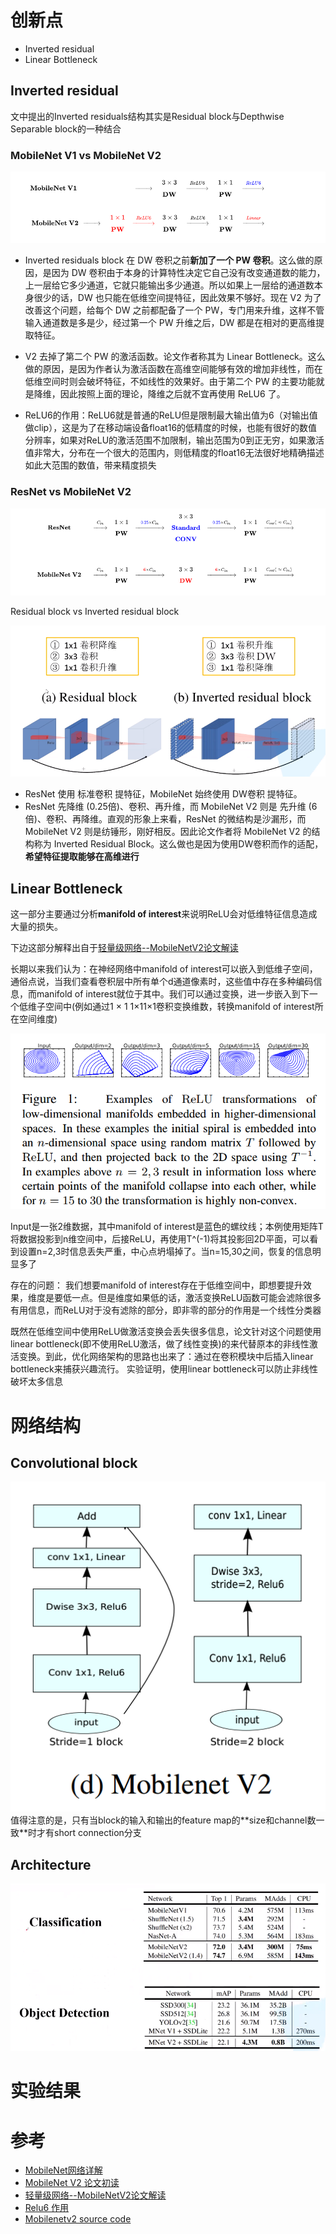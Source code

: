 # 创新点

* Inverted residual
* Linear Bottleneck

## Inverted residual
文中提出的Inverted residuals结构其实是Residual block与Depthwise Separable block的一种结合

### MobileNet V1 vs MobileNet V2

<div align=center>
<img src="figures/fig2.png">
</div>

* Inverted residuals block 在 DW 卷积之前**新加了一个 PW 卷积**。这么做的原因，是因为 DW 卷积由于本身的计算特性决定它自己没有改变通道数的能力，上一层给它多少通道，它就只能输出多少通道。所以如果上一层给的通道数本身很少的话，DW 也只能在低维空间提特征，因此效果不够好。现在 V2 为了改善这个问题，给每个 DW 之前都配备了一个 PW，专门用来升维，这样不管输入通道数是多是少，经过第一个 PW 升维之后，DW 都是在相对的更高维提取特征。

* V2 去掉了第二个 PW 的激活函数。论文作者称其为 Linear Bottleneck。这么做的原因，是因为作者认为激活函数在高维空间能够有效的增加非线性，而在低维空间时则会破坏特征，不如线性的效果好。由于第二个 PW 的主要功能就是降维，因此按照上面的理论，降维之后就不宜再使用 ReLU6 了。

* ReLU6的作用：ReLU6就是普通的ReLU但是限制最大输出值为6（对输出值做clip），这是为了在移动端设备float16的低精度的时候，也能有很好的数值分辨率，如果对ReLU的激活范围不加限制，输出范围为0到正无穷，如果激活值非常大，分布在一个很大的范围内，则低精度的float16无法很好地精确描述如此大范围的数值，带来精度损失

### ResNet vs MobileNet V2
<div align=center>
<img src="figures/fig1.png">
</div>

Residual block vs  Inverted residual block
<div align=center>
<img src="figures/fig0.png">
</div>

* ResNet 使用 标准卷积 提特征，MobileNet 始终使用 DW卷积 提特征。
* ResNet 先降维 (0.25倍)、卷积、再升维，而 MobileNet V2 则是 先升维 (6倍)、卷积、再降维。直观的形象上来看，ResNet 的微结构是沙漏形，而 MobileNet V2 则是纺锤形，刚好相反。因此论文作者将 MobileNet V2 的结构称为 Inverted Residual Block。这么做也是因为使用DW卷积而作的适配，**希望特征提取能够在高维进行**

## Linear Bottleneck
这一部分主要通过分析**manifold of interest**来说明ReLU会对低维特征信息造成大量的损失。

下边这部分解释出自于[轻量级网络--MobileNetV2论文解读](https://blog.csdn.net/u011974639/article/details/79199588)

长期以来我们认为：在神经网络中manifold of interest可以嵌入到低维子空间，通俗点说，当我们查看卷积层中所有单个d通道像素时，这些值中存在多种编码信息，而manifold of interest就位于其中。我们可以通过变换，进一步嵌入到下一个低维子空间中(例如通过1 × 1 1×11×1卷积变换维数，转换manifold of interest所在空间维度)

<div align=center>
<img src="figures/fig3.png">
</div>

Input是一张2维数据，其中manifold of interest是蓝色的螺纹线；本例使用矩阵T将数据投影到n维空间中，后接ReLU，再使用T^(-1)将其投影回2D平面，可以看到设置n=2,3时信息丢失严重，中心点坍塌掉了。当n=15,30之间，恢复的信息明显多了

存在的问题： 我们想要manifold of interest存在于低维空间中，即想要提升效果，维度是要低一点。但是维度如果低的话，激活变换ReLU函数可能会滤除很多有用信息，而ReLU对于没有滤除的部分，即非零的部分的作用是一个线性分类器

既然在低维空间中使用ReLU做激活变换会丢失很多信息，论文针对这个问题使用linear bottleneck(即不使用ReLU激活，做了线性变换)的来代替原本的非线性激活变换。到此，优化网络架构的思路也出来了：通过在卷积模块中后插入linear bottleneck来捕获兴趣流行。 实验证明，使用linear bottleneck可以防止非线性破坏太多信息

# 网络结构
## Convolutional block
<div align=center>
<img src="figures/fig4.png">
</div>
值得注意的是，只有当block的输入和输出的feature map的**size和channel数一致**时才有short connection分支

## Architecture
<div align=center>
<img src="figures/fig5.png">
</div>

# 实验结果


# 参考
* [MobileNet网络详解](https://www.bilibili.com/video/BV1yE411p7L7)
* [MobileNet V2 论文初读](https://zhuanlan.zhihu.com/p/33075914)
* [轻量级网络--MobileNetV2论文解读](https://blog.csdn.net/u011974639/article/details/79199588)
* [Relu6 作用](https://blog.csdn.net/u011808673/article/details/95216694)
* [Mobilenetv2 source code](https://github.com/tensorflow/models/tree/master/research/slim/nets/mobilenet)
